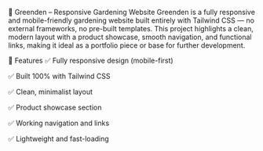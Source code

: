 
🌿 Greenden – Responsive Gardening Website
Greenden is a fully responsive and mobile-friendly gardening website built entirely with Tailwind CSS — no external frameworks, no pre-built templates. This project highlights a clean, modern layout with a product showcase, smooth navigation, and functional links, making it ideal as a portfolio piece or base for further development.

🚀 Features
✅ Fully responsive design (mobile-first)

✅ Built 100% with Tailwind CSS

✅ Clean, minimalist layout

✅ Product showcase section

✅ Working navigation and links

✅ Lightweight and fast-loading
